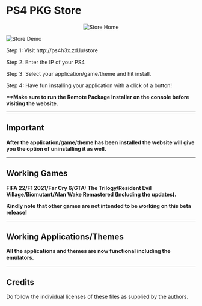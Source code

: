 # PS4 PKG Store

<p align="center">
<img alt="Store Home" src="https://raw.githubusercontent.com/upal212/pkg-store/main/store-home.png"/></p>
<img alt="Store Demo" src="https://raw.githubusercontent.com/upal212/pkg-store/main/store-demo.png"/></p>

<p>Step 1: Visit http://ps4h3x.zd.lu/store</p>

Step 2: Enter the IP of your PS4

Step 3: Select your application/game/theme and hit install.

Step 4: Have fun installing your application with a click of a button!

<b>**Make sure to run the Remote Package Installer on the console before visiting the website.</b>

----------

## Important

<b>After the application/game/theme has been installed the website will give you the option of uninstalling it as well.</b>

----------

## Working Games

<b>FIFA 22/F1 2021/Far Cry 6/GTA: The Trilogy/Resident Evil Village/Biomutant/Alan Wake Remastered (Including the updates).</b>

<b>Kindly note that other games are not intended to be working on this beta release!</b>

----------

## Working Applications/Themes

<b>All the applications and themes are now functional including the emulators.</b>

----------

## Credits

Do follow the individual licenses of these files as supplied by the authors.
